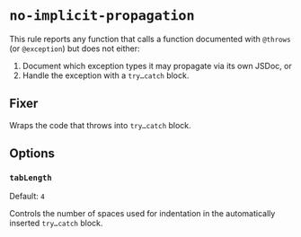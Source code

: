 # `no-implicit-propagation`

This rule reports any function that calls a function documented with `@throws` (or `@exception`) but does not either:

1. Document which exception types it may propagate via its own JSDoc, or
1. Handle the exception with a `try…catch` block.

## Fixer

Wraps the code that throws into `try…catch` block.

## Options

### `tabLength`

Default: `4`

Controls the number of spaces used for indentation in the automatically inserted `try…catch` block.
